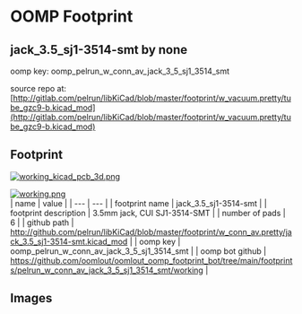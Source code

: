 # OOMP Footprint  
## jack_3.5_sj1-3514-smt  by none  
  
oomp key: oomp_pelrun_w_conn_av_jack_3_5_sj1_3514_smt  
  
source repo at: [http://gitlab.com/pelrun/libKiCad/blob/master/footprint/w_vacuum.pretty/tube_gzc9-b.kicad_mod](http://gitlab.com/pelrun/libKiCad/blob/master/footprint/w_vacuum.pretty/tube_gzc9-b.kicad_mod)  
## Footprint  
  
[![working_kicad_pcb_3d.png](working_kicad_pcb_3d_600.png)](working_kicad_pcb_3d.png)  
  
[![working.png](working_600.png)](working.png)  
| name | value | 
| --- | --- | 
| footprint name | jack_3.5_sj1-3514-smt | 
| footprint description | 3.5mm jack, CUI SJ1-3514-SMT | 
| number of pads | 6 | 
| github path | http://github.com/pelrun/libKiCad/blob/master/footprint/w_conn_av.pretty/jack_3.5_sj1-3514-smt.kicad_mod | 
| oomp key | oomp_pelrun_w_conn_av_jack_3_5_sj1_3514_smt | 
| oomp bot github | https://github.com/oomlout/oomlout_oomp_footprint_bot/tree/main/footprints/pelrun_w_conn_av_jack_3_5_sj1_3514_smt/working | 
## Images  
